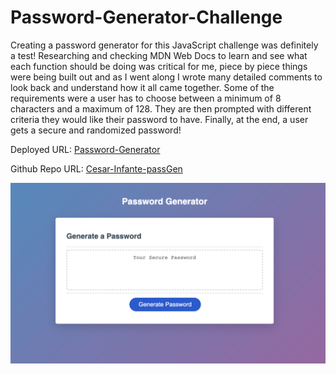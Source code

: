 # Password-Generator-Challenge

Creating a password generator for this JavaScript challenge was definitely a test! Researching and checking MDN Web Docs to learn and see what each function should be doing was critical for me, piece by piece things were being built out and as I went along I wrote many detailed comments to look back and understand how it all came together. Some of the requirements were a user has to choose between a minimum of 8 characters and a maximum of 128. They are then prompted with different criteria they would like their password to have. Finally, at the end, a user gets a secure and randomized password!


Deployed URL: [Password-Generator]

Github Repo URL: [Cesar-Infante-passGen]


<img src="Assets/images/Live-Look.png">





[Password-Generator]: https://cesar-infante.github.io/Password-Generator-Challenge/

[Cesar-Infante-passGen]: https://github.com/Cesar-Infante/Password-Generator-Challenge
